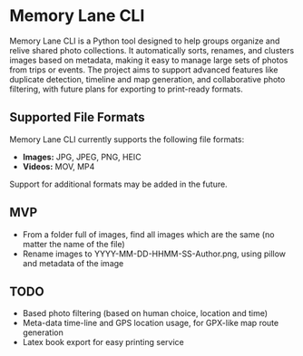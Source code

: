 # Memory Lane CLI

Memory Lane CLI is a Python tool designed to help groups organize and relive shared photo collections. It automatically sorts, renames, and clusters images based on metadata, making it easy to manage large sets of photos from trips or events. The project aims to support advanced features like duplicate detection, timeline and map generation, and collaborative photo filtering, with future plans for exporting to print-ready formats.

## Supported File Formats

Memory Lane CLI currently supports the following file formats:

- **Images:** JPG, JPEG, PNG, HEIC
- **Videos:** MOV, MP4

Support for additional formats may be added in the future.

## MVP

- From a folder full of images, find all images which are the same (no matter the name of the file)
- Rename images to YYYY-MM-DD-HHMM-SS-Author.png, using pillow and metadata of the image


## TODO

- Based photo filtering (based on human choice, location and time)
- Meta-data time-line and GPS location usage, for GPX-like map route generation
- Latex book export for easy printing service
